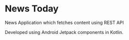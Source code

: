 # News Today
News Application which fetches content using REST API


Developed using Android Jetpack components in Kotlin.
